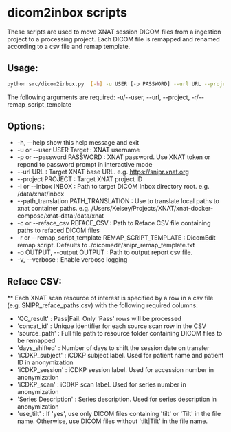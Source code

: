 # dicom2inbox scripts 
These scripts are used to move XNAT session DICOM files from a ingestion project to a processing project. Each DICOM file is remapped and renamed according to a csv file and remap template.

## Usage:
```bash
python src/dicom2inbox.py  [-h] -u USER [-p PASSWORD] --url URL --project PROJECT [-i INBOX] [--path_translation PATH_TRANSLATION] -c REFACE_CSV -r REMAP_SCRIPT_TEMPLATE [-o OUTPUT] [-v]

```
The following arguments are required: -u/--user, --url, --project, -r/--remap_script_template

## Options:
* -h, --help            show this help message and exit
*  -u or --user USER  Target : XNAT username
*  -p or --password PASSWORD : XNAT password. Use XNAT token or repond to password prompt in interactive mode
*  --url URL                 : Target XNAT base URL. e.g. https://snipr.xnat.org
*  --project PROJECT         : Target XNAT project ID
*  -i or --inbox INBOX       : Path to target DICOM Inbox directory root. e.g. /data/xnat/inbox
*  --path_translation PATH_TRANSLATION : Use to translate local paths to xnat container paths. e.g. /Users/Kelsey/Projects/XNAT/xnat-docker-compose/xnat-data:/data/xnat
*  -c or --reface_csv REFACE_CSV : Path to Reface CSV file containing paths to refaced DICOM files
*  -r or --remap_script_template REMAP_SCRIPT_TEMPLATE : DicomEdit remap script. Defaults to ./dicomedit/snipr_remap_template.txt
*  -o OUTPUT, --output OUTPUT : Path to output report csv file.
*  -v, --verbose              : Enable verbose logging


## Reface CSV:
** Each XNAT scan resource of interest is specified by a row in a csv file (e.g. SNIPR_reface_paths.csv) with the following required columns:
* 'QC_result' : Pass|Fail. Only 'Pass' rows will be processed
* 'concat_id' : Unique identifier for each source scan row in the CSV
* 'source_path' : Full file path to resource folder containing DICOM files to be remapped
* 'days_shifted' : Number of days to shift the session date on transfer
* 'iCDKP_subject' : iCDKP subject label. Used for patient name and patient ID in anonymization
* 'iCDKP_session' : iCDKP session label. Used for accession number in anonymization
* 'iCDKP_scan' : iCDKP scan label. Used for series number in anonymization
* 'Series Description' : Series description. Used for series description in anonymization
* 'use_tilt' : If 'yes', use only DICOM files containing 'tilt' or 'Tilt' in the file name. Otherwise, use DICOM files without 'tilt|Tilt' in the file name.



